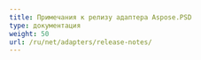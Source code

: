 ```yaml
---
title: Примечания к релизу адаптера Aspose.PSD
type: документация
weight: 50
url: /ru/net/adapters/release-notes/
---
```

